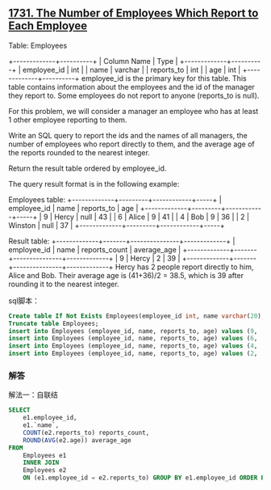 ##  [1731. The Number of Employees Which Report to Each Employee](https://leetcode-cn.com/problems/the-number-of-employees-which-report-to-each-employee/)

Table: Employees

+-------------+----------+
| Column Name | Type     |
+-------------+----------+
| employee_id | int      |
| name        | varchar  |
| reports_to  | int      |
| age         | int      |
+-------------+----------+
employee_id is the primary key for this table.
This table contains information about the employees and the id of the manager they report to. Some employees do not report to anyone (reports_to is null). 


For this problem, we will consider a manager an employee who has at least 1 other employee reporting to them.

Write an SQL query to report the ids and the names of all managers, the number of employees who report directly to them, and the average age of the reports rounded to the nearest integer.

Return the result table ordered by employee_id.

The query result format is in the following example:

Employees table:
+-------------+---------+------------+-----+
| employee_id | name    | reports_to | age |
+-------------+---------+------------+-----+
| 9           | Hercy   | null       | 43  |
| 6           | Alice   | 9          | 41  |
| 4           | Bob     | 9          | 36  |
| 2           | Winston | null       | 37  |
+-------------+---------+------------+-----+

Result table:
+-------------+-------+---------------+-------------+
| employee_id | name  | reports_count | average_age |
+-------------+-------+---------------+-------------+
| 9           | Hercy | 2             | 39          |
+-------------+-------+---------------+-------------+
Hercy has 2 people report directly to him, Alice and Bob. Their average age is (41+36)/2 = 38.5, which is 39 after rounding it to the nearest integer.

sql脚本：

```sql
Create table If Not Exists Employees(employee_id int, name varchar(20), reports_to int, age int);
Truncate table Employees;
insert into Employees (employee_id, name, reports_to, age) values (9, 'Hercy', NULL, 43);
insert into Employees (employee_id, name, reports_to, age) values (6, 'Alice', 9, 41);
insert into Employees (employee_id, name, reports_to, age) values (4, 'Bob', 9, 36);
insert into Employees (employee_id, name, reports_to, age) values (2, 'Winston', NULL, 37);
```

### 解答

解法一：自联结

```sql
SELECT
	e1.employee_id,
	e1.`name`,
	COUNT(e2.reports_to) reports_count,
	ROUND(AVG(e2.age)) average_age
FROM
	Employees e1
	INNER JOIN
	Employees e2
	ON (e1.employee_id = e2.reports_to) GROUP BY e1.employee_id ORDER BY e1.employee_id;
```

